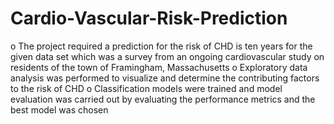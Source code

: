 # Cardio-Vascular-Risk-Prediction
o	The project required a prediction for the risk of CHD is ten years for the given data set which was a survey from an ongoing cardiovascular study on residents of the town of Framingham, Massachusetts
o	Exploratory data analysis was performed to visualize and determine the contributing factors to the risk of CHD 
o	Classification models were trained and model evaluation was carried out by evaluating the performance metrics and the best model was chosen 
